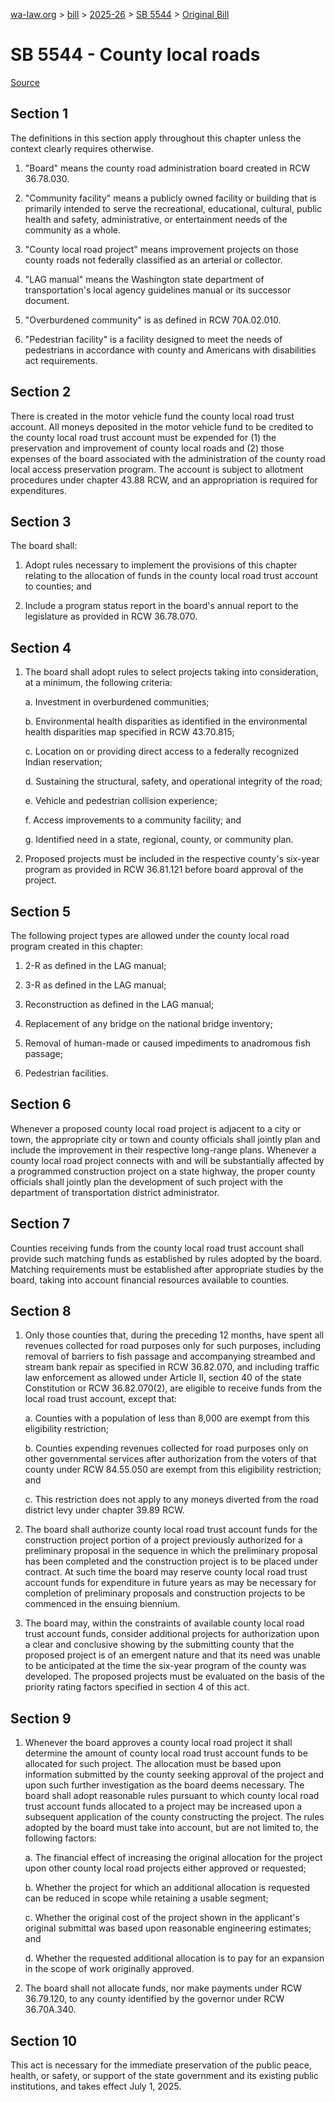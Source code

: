 [wa-law.org](/) > [bill](/bill/) > [2025-26](/bill/2025-26/) > [SB 5544](/bill/2025-26/sb/5544/) > [Original Bill](/bill/2025-26/sb/5544/1/)

# SB 5544 - County local roads

[Source](http://lawfilesext.leg.wa.gov/biennium/2025-26/Pdf/Bills/Senate%20Bills/5544.pdf)

## Section 1
The definitions in this section apply throughout this chapter unless the context clearly requires otherwise.

1. "Board" means the county road administration board created in RCW 36.78.030.

2. "Community facility" means a publicly owned facility or building that is primarily intended to serve the recreational, educational, cultural, public health and safety, administrative, or entertainment needs of the community as a whole.

3. "County local road project" means improvement projects on those county roads not federally classified as an arterial or collector.

4. "LAG manual" means the Washington state department of transportation's local agency guidelines manual or its successor document.

5. "Overburdened community" is as defined in RCW 70A.02.010.

6. "Pedestrian facility" is a facility designed to meet the needs of pedestrians in accordance with county and Americans with disabilities act requirements.

## Section 2
There is created in the motor vehicle fund the county local road trust account. All moneys deposited in the motor vehicle fund to be credited to the county local road trust account must be expended for (1) the preservation and improvement of county local roads and (2) those expenses of the board associated with the administration of the county road local access preservation program. The account is subject to allotment procedures under chapter 43.88 RCW, and an appropriation is required for expenditures.

## Section 3
The board shall:

1. Adopt rules necessary to implement the provisions of this chapter relating to the allocation of funds in the county local road trust account to counties; and

2. Include a program status report in the board's annual report to the legislature as provided in RCW 36.78.070.

## Section 4
1. The board shall adopt rules to select projects taking into consideration, at a minimum, the following criteria:

    a. Investment in overburdened communities;

    b. Environmental health disparities as identified in the environmental health disparities map specified in RCW 43.70.815;

    c. Location on or providing direct access to a federally recognized Indian reservation;

    d. Sustaining the structural, safety, and operational integrity of the road;

    e. Vehicle and pedestrian collision experience;

    f. Access improvements to a community facility; and

    g. Identified need in a state, regional, county, or community plan.

2. Proposed projects must be included in the respective county's six-year program as provided in RCW 36.81.121 before board approval of the project.

## Section 5
The following project types are allowed under the county local road program created in this chapter:

1. 2-R as defined in the LAG manual;

2. 3-R as defined in the LAG manual;

3. Reconstruction as defined in the LAG manual;

4. Replacement of any bridge on the national bridge inventory;

5. Removal of human-made or caused impediments to anadromous fish passage;

6. Pedestrian facilities.

## Section 6
Whenever a proposed county local road project is adjacent to a city or town, the appropriate city or town and county officials shall jointly plan and include the improvement in their respective long-range plans. Whenever a county local road project connects with and will be substantially affected by a programmed construction project on a state highway, the proper county officials shall jointly plan the development of such project with the department of transportation district administrator.

## Section 7
Counties receiving funds from the county local road trust account shall provide such matching funds as established by rules adopted by the board. Matching requirements must be established after appropriate studies by the board, taking into account financial resources available to counties.

## Section 8
1. Only those counties that, during the preceding 12 months, have spent all revenues collected for road purposes only for such purposes, including removal of barriers to fish passage and accompanying streambed and stream bank repair as specified in RCW 36.82.070, and including traffic law enforcement as allowed under Article II, section 40 of the state Constitution or RCW 36.82.070(2), are eligible to receive funds from the local road trust account, except that:

    a. Counties with a population of less than 8,000 are exempt from this eligibility restriction;

    b. Counties expending revenues collected for road purposes only on other governmental services after authorization from the voters of that county under RCW 84.55.050 are exempt from this eligibility restriction; and

    c. This restriction does not apply to any moneys diverted from the road district levy under chapter 39.89 RCW.

2. The board shall authorize county local road trust account funds for the construction project portion of a project previously authorized for a preliminary proposal in the sequence in which the preliminary proposal has been completed and the construction project is to be placed under contract. At such time the board may reserve county local road trust account funds for expenditure in future years as may be necessary for completion of preliminary proposals and construction projects to be commenced in the ensuing biennium.

3. The board may, within the constraints of available county local road trust account funds, consider additional projects for authorization upon a clear and conclusive showing by the submitting county that the proposed project is of an emergent nature and that its need was unable to be anticipated at the time the six-year program of the county was developed. The proposed projects must be evaluated on the basis of the priority rating factors specified in section 4 of this act.

## Section 9
1. Whenever the board approves a county local road project it shall determine the amount of county local road trust account funds to be allocated for such project. The allocation must be based upon information submitted by the county seeking approval of the project and upon such further investigation as the board deems necessary. The board shall adopt reasonable rules pursuant to which county local road trust account funds allocated to a project may be increased upon a subsequent application of the county constructing the project. The rules adopted by the board must take into account, but are not limited to, the following factors:

    a. The financial effect of increasing the original allocation for the project upon other county local road projects either approved or requested;

    b. Whether the project for which an additional allocation is requested can be reduced in scope while retaining a usable segment;

    c. Whether the original cost of the project shown in the applicant's original submittal was based upon reasonable engineering estimates; and

    d. Whether the requested additional allocation is to pay for an expansion in the scope of work originally approved.

2. The board shall not allocate funds, nor make payments under RCW 36.79.120, to any county identified by the governor under RCW 36.70A.340.

## Section 10
This act is necessary for the immediate preservation of the public peace, health, or safety, or support of the state government and its existing public institutions, and takes effect July 1, 2025.
